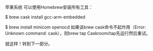 苹果系统
可以使用Homebrew安装所有工具：


$ brew cask install gcc-arm-embedded

$ brew install minicom openocd
如果该brew cask命令不起作用（Error: Unknown command: cask），则brew tap Caskroom/tap先运行然后重试。

就这样！转到下一部分。


